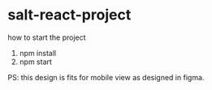 # salt-react-project

how to start the project
1. npm install
2. npm start

PS: this design is fits for mobile view as designed in figma.

